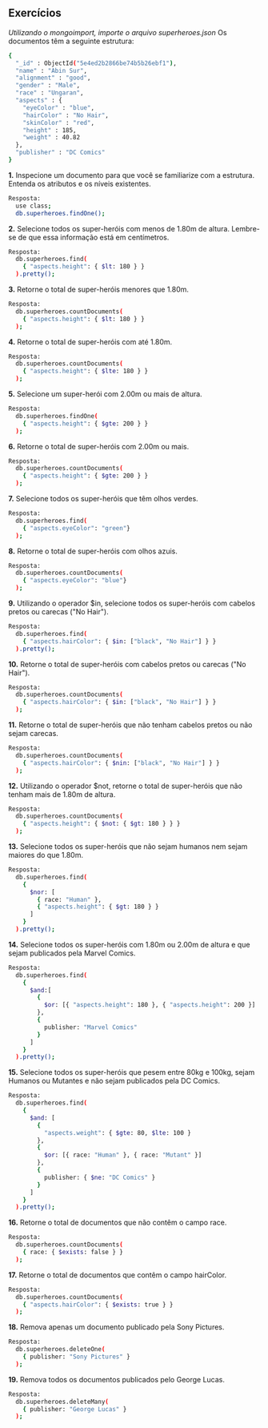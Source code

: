 ## Exercícios

*Utilizando o mongoimport, importe o arquivo superheroes.json*
Os documentos têm a seguinte estrutura:
```sh
{
  "_id" : ObjectId("5e4ed2b2866be74b5b26ebf1"),
  "name" : "Abin Sur",
  "alignment" : "good",
  "gender" : "Male",
  "race" : "Ungaran",
  "aspects" : {
    "eyeColor" : "blue",
    "hairColor" : "No Hair",
    "skinColor" : "red",
    "height" : 185,
    "weight" : 40.82
  },
  "publisher" : "DC Comics"
}
```

**1.** Inspecione um documento para que você se familiarize com a estrutura. Entenda os atributos e os níveis existentes.
```sh
Resposta:
  use class;
  db.superheroes.findOne();
```

**2.** Selecione todos os super-heróis com menos de 1.80m de altura. Lembre-se de que essa informação está em centímetros.
```sh
Resposta:
  db.superheroes.find(
    { "aspects.height": { $lt: 180 } }
  ).pretty();
```

**3.** Retorne o total de super-heróis menores que 1.80m.
```sh
Resposta:
  db.superheroes.countDocuments(
    { "aspects.height": { $lt: 180 } }
  );
```

**4.** Retorne o total de super-heróis com até 1.80m.
```sh
Resposta:
  db.superheroes.countDocuments(
    { "aspects.height": { $lte: 180 } }
  );
```

**5.** Selecione um super-herói com 2.00m ou mais de altura.
```sh
Resposta:
  db.superheroes.findOne(
    { "aspects.height": { $gte: 200 } }
  );
```

**6.** Retorne o total de super-heróis com 2.00m ou mais.
```sh
Resposta:
  db.superheroes.countDocuments(
    { "aspects.height": { $gte: 200 } }
  );
```

**7.** Selecione todos os super-heróis que têm olhos verdes.
```sh
Resposta:
  db.superheroes.find(
    { "aspects.eyeColor": "green"}
  );
```

**8.** Retorne o total de super-heróis com olhos azuis.
```sh
Resposta:
  db.superheroes.countDocuments(
    { "aspects.eyeColor": "blue"}
  );
```

**9.** Utilizando o operador $in, selecione todos os super-heróis com cabelos pretos ou carecas ("No Hair").
```sh
Resposta:
  db.superheroes.find(
    { "aspects.hairColor": { $in: ["black", "No Hair"] } }
  ).pretty();
```

**10.** Retorne o total de super-heróis com cabelos pretos ou carecas ("No Hair").
```sh
Resposta:
  db.superheroes.countDocuments(
    { "aspects.hairColor": { $in: ["black", "No Hair"] } }
  );
```

**11.** Retorne o total de super-heróis que não tenham cabelos pretos ou não sejam carecas.
```sh
Resposta:
  db.superheroes.countDocuments(
    { "aspects.hairColor": { $nin: ["black", "No Hair"] } }
  );
```

**12.** Utilizando o operador $not, retorne o total de super-heróis que não tenham mais de 1.80m de altura.
```sh
Resposta:
  db.superheroes.countDocuments(
    { "aspects.height": { $not: { $gt: 180 } } }
  );
```

**13.** Selecione todos os super-heróis que não sejam humanos nem sejam maiores do que 1.80m.
```sh
Resposta:
  db.superheroes.find(
    {
      $nor: [
        { race: "Human" },
        { "aspects.height": { $gt: 180 } }
      ]
    }
  ).pretty();
```

**14.** Selecione todos os super-heróis com 1.80m ou 2.00m de altura e que sejam publicados pela Marvel Comics.
```sh
Resposta:
  db.superheroes.find(
    {
      $and:[
        {
          $or: [{ "aspects.height": 180 }, { "aspects.height": 200 }]
        },
        {
          publisher: "Marvel Comics"
        }
      ]
    }
  ).pretty();
```

**15.** Selecione todos os super-heróis que pesem entre 80kg e 100kg, sejam Humanos ou Mutantes e não sejam publicados pela DC Comics.
```sh
Resposta:
  db.superheroes.find(
    {
      $and: [
        {
          "aspects.weight": { $gte: 80, $lte: 100 }
        },
        {
          $or: [{ race: "Human" }, { race: "Mutant" }]
        },
        {
          publisher: { $ne: "DC Comics" }
        }
      ]
    }
  ).pretty();
```

**16.** Retorne o total de documentos que não contêm o campo race.
```sh
Resposta:
  db.superheroes.countDocuments(
    { race: { $exists: false } }
  );
```

**17.** Retorne o total de documentos que contêm o campo hairColor.
```sh
Resposta:
  db.superheroes.countDocuments(
    { "aspects.hairColor": { $exists: true } }
  );
```

**18.** Remova apenas um documento publicado pela Sony Pictures.
```sh
Resposta:
  db.superheroes.deleteOne(
    { publisher: "Sony Pictures" }
  );
```

**19.** Remova todos os documentos publicados pelo George Lucas.
```sh
Resposta:
  db.superheroes.deleteMany(
    { publisher: "George Lucas" }
  );
```
